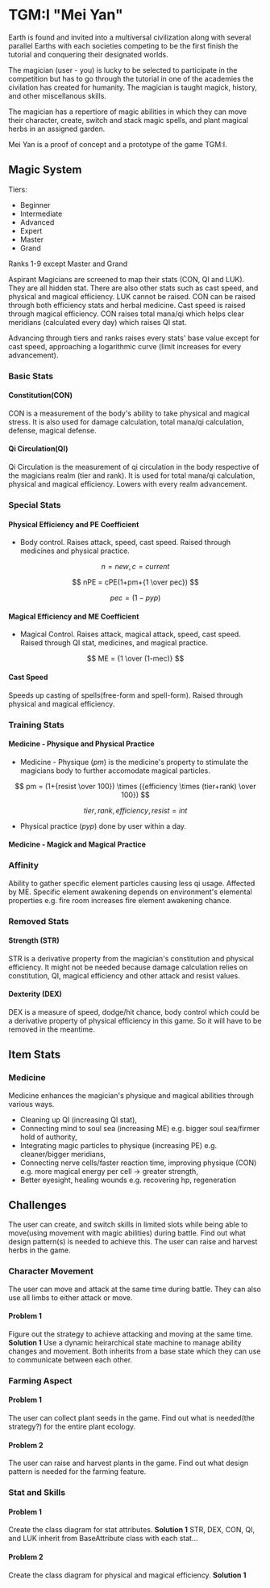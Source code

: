 # TGM:I "Mei Yan"
Earth is found and invited into a multiversal civilization along with several parallel Earths with each societies competing to be the first finish the tutorial and conquering their designated worlds.

The magician (user - you) is lucky to be selected to participate in the competition but has to go through the tutorial in one of the academies the civilation has created for humanity. The magician is taught magick, history, and other miscellanous skills.

The magician has a repertiore of magic abilities in which they can move their character, create, switch and stack magic spells, and plant magical herbs in an assigned garden.

Mei Yan is a proof of concept and a prototype of the game TGM:I. 

## Magic System
Tiers:
- Beginner
- Intermediate
- Advanced
- Expert
- Master
- Grand

Ranks 1-9 except Master and Grand

Aspirant Magicians are screened to map their stats (CON, QI and LUK). They are all hidden stat. There are also other stats such as cast speed, and physical and magical efficiency. LUK cannot be raised. CON can be raised through both efficiency stats and herbal medicine. Cast speed is raised through magical efficiency. CON raises total mana/qi which helps clear meridians (calculated every day) which raises QI stat. 

Advancing through tiers and ranks raises every stats' base value except for cast speed, approaching a logarithmic curve (limit increases for every advancement).

### Basic Stats
#### Constitution(CON)
CON is a measurement of the body's ability to take physical and magical stress. It is also used for damage calculation, total mana/qi calculation, defense, magical defense.
#### Qi Circulation(QI)
Qi Circulation is the measurement of qi circulation in the body respective of the magicians realm (tier and rank). It is used for total mana/qi calculation, physical and magical efficiency. Lowers with every realm advancement.

### Special Stats
#### Physical Efficiency and PE Coefficient
- Body control. Raises attack, speed, cast speed. Raised through medicines and physical practice.

$$ n = new, c = current $$

$$ nPE = cPE(1+pm+{1 \over pec}) $$

$$ pec = (1-pyp) $$ 

#### Magical Efficiency and ME Coefficient
- Magical Control. Raises attack, magical attack, speed, cast speed. Raised through QI stat, medicines, and magical practice. 

$$ ME = {1 \over (1-mec)} $$

#### Cast Speed
Speeds up casting of spells(free-form and spell-form). Raised through physical and magical efficiency.

### Training Stats
#### Medicine - Physique and Physical Practice
- Medicine - Physique ($pm$) is the medicine's property to stimulate the magicians body to further accomodate magical particles.

$$ pm = (1+{resist \over 100}) \times ({efficiency \times (tier+rank) \over 100})  $$

$$ tier, rank, efficiency, resist = int $$

- Physical practice ($pyp$) done by user within a day. 

#### Medicine - Magick and Magical Practice


### Affinity
Ability to gather specific element particles causing less qi usage. Affected by ME. Specific element awakening depends on environment's elemental properties e.g. fire room increases fire element awakening chance.

### Removed Stats
#### Strength (STR)
STR is a derivative property from the magician's constitution and physical efficiency. It might not be needed because damage calculation relies on constitution, QI, magical efficiency and other attack and resist values.

#### Dexterity (DEX)
DEX is a measure of speed, dodge/hit chance, body control which could be a derivative property of physical efficiency in this game. So it will have to be removed in the meantime.

## Item Stats
### Medicine
Medicine enhances the magician's physique and magical abilities through various ways. 
- Cleaning up QI (increasing QI stat), 
- Connecting mind to soul sea (increasing ME) e.g. bigger soul sea/firmer hold of authority, 
- Integrating magic particles to physique (increasing PE) e.g. cleaner/bigger meridians, 
- Connecting nerve cells/faster reaction time, improving physique (CON) e.g. more magical energy per cell -> greater strength, 
- Better eyesight, healing wounds e.g. recovering hp, regeneration

## Challenges
The user can create, and switch skills in limited slots while being able to move(using movement with magic abilities) during battle. Find out what design pattern(s) is needed to achieve this. The user can raise and harvest herbs in the game.

### Character Movement
The user can move and attack at the same time during battle. They can also use all limbs to either attack or move.
#### Problem 1
Figure out the strategy to achieve attacking and moving at the same time.
**Solution 1**
Use a dynamic heirarchical state machine to manage ability changes and movement. Both inherits from a base state which they can use to communicate between each other.

### Farming Aspect
#### Problem 1
The user can collect plant seeds in the game. Find out what is needed(the strategy?) for the entire plant ecology.

#### Problem 2
The user can raise and harvest plants in the game. Find out what design pattern is needed for the farming feature.

### Stat and Skills
#### Problem 1
Create the class diagram for stat attributes.
**Solution 1**
STR, DEX, CON, QI, and LUK inherit from BaseAttribute class with each stat...

#### Problem 2
Create the class diagram for physical and magical efficiency.
**Solution 1**
